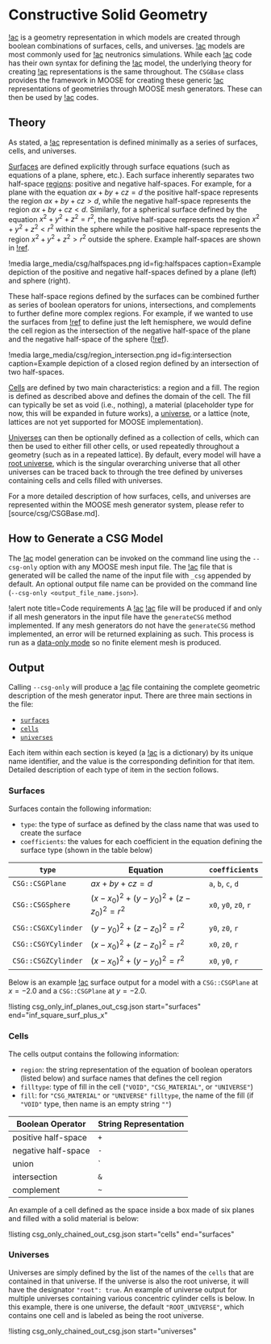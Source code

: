 # Constructive Solid Geometry

[!ac](CSG) is a geometry representation in which models are created through boolean combinations of surfaces, cells, and universes.
[!ac](CSG) models are most commonly used for [!ac](MC) neutronics simulations.
While each [!ac](MC) code has their own syntax for defining the [!ac](CSG) model, the underlying theory for creating [!ac](CSG) representations is the same throughout.
The `CSGBase` class provides the framework in MOOSE for creating these generic [!ac](CSG) representations of geometries through MOOSE mesh generators. These can then be used by [!ac](MC) codes.

## Theory

As stated, a [!ac](CSG) representation is defined minimally as a series of surfaces, cells, and universes.

[Surfaces](source/csg/CSGBase.md#surfaces) are defined explicitly through surface equations (such as equations of a plane, sphere, etc.).
Each surface inherently separates two half-space [regions](source/csg/CSGBase.md#regions): positive and negative half-spaces.
For example, for a plane with the equation $ax + by + cz = d$ the positive half-space represents the region $ax + by + cz > d$, while the negative half-space represents the region $ax + by + cz < d$. Similarly, for a spherical surface defined by the equation $x^2 + y^2 + z^2 = r^2$, the negative half-space represents the region $x^2 + y^2 + z^2 < r^2$ within the sphere while the positive half-space represents the region $x^2 + y^2 + z^2 > r^2$ outside the sphere.
Example half-spaces are shown in [!ref](fig:halfspaces).

!media large_media/csg/halfspaces.png
       id=fig:halfspaces
       caption=Example depiction of the positive and negative half-spaces defined by a plane (left) and sphere (right).

These half-space regions defined by the surfaces can be combined further as series of boolean operators for unions, intersections, and complements to further define more complex regions.
For example, if we wanted to use the surfaces from [!ref](fig:halfspaces) to define just the left hemisphere, we would define the cell region as the intersection of the negative half-space of the plane and the negative half-space of the sphere ([!ref](fig:intersection)).

!media large_media/csg/region_intersection.png
       id=fig:intersection
       caption=Example depiction of a closed region defined by an intersection of two half-spaces.

[Cells](source/csg/CSGBase.md#cells) are defined by two main characteristics: a region and a fill.
The region is defined as described above and defines the domain of the cell.
The fill can typically be set as void (i.e., nothing), a material (placeholder type for now, this will be expanded in future works), a [universe](source/csg/CSGBase.md#universes), or a lattice (note, lattices are not yet supported for MOOSE implementation).

[Universes](source/csg/CSGBase.md#universes) can then be optionally defined as a collection of cells, which can then be used to either fill other cells, or used repeatedly throughout a geometry (such as in a repeated lattice).
By default, every model will have a [root universe](source/csg/CSGBase.md#root-universe), which is the singular overarching universe that all other universes can be traced back to through the tree defined by universes containing cells and cells filled with universes.

For a more detailed description of how surfaces, cells, and universes are represented within the MOOSE mesh generator system, please refer to [source/csg/CSGBase.md].

## How to Generate a CSG Model

The [!ac](CSG) model generation can be invoked on the command line using the `--csg-only` option with any MOOSE mesh input file.
The [!ac](JSON) file that is generated will be called the name of the input file with `_csg` appended by default.
An optional output file name can be provided on the command line (`--csg-only <output_file_name.json>`).

!alert note title=Code requirements
A [!ac](CSG) [!ac](JSON) file will be produced if and only if all mesh generators in the input file have the `generateCSG` method implemented.
If any mesh generators do not have the `generateCSG` method implemented, an error will be returned explaining as such.
This process is run as a [data-only mode](source/meshgenerators/MeshGenerator.md#using-data-driven-generation) so no finite element mesh is produced.

## Output

Calling `--csg-only` will produce a [!ac](JSON) file containing the complete geometric description of the mesh generator input.
There are three main sections in the file:

- [`surfaces`](#surfaces)
- [`cells`](#cells)
- [`universes`](#universes)

Each item within each section is keyed (a [!ac](JSON) is a dictionary) by its unique name identifier, and the value is the corresponding definition for that item.
Detailed description of each type of item in the section follows.

### Surfaces

Surfaces contain the following information:

- `type`: the type of surface as defined by the class name that was used to create the surface
- `coefficients`: the values for each coefficient in the equation defining the surface type (shown in the table below)

| `type`      | Equation                                        | `coefficients`          |
|-------------|-------------------------------------------------|-----------------------|
| `CSG::CSGPlane`     | $ax + by + cz = d$                              | `a`, `b`, `c`, `d`    |
| `CSG::CSGSphere`    | $(x - x_0)^2 + (y - y_0)^2 + (z - z_0)^2 = r^2$ | `x0`, `y0`, `z0`, `r` |
| `CSG::CSGXCylinder` | $(y - y_0)^2 + (z - z_0)^2 = r^2$               | `y0`, `z0`, `r`       |
| `CSG::CSGYCylinder` | $(x - x_0)^2 + (z - z_0)^2 = r^2$               | `x0`, `z0`, `r`       |
| `CSG::CSGZCylinder` | $(x - x_0)^2 + (y - y_0)^2 = r^2$               | `x0`, `y0`, `r`       |

Below is an example [!ac](JSON) surface output for a model with a `CSG::CSGPlane` at $x=-2.0$ and a `CSG::CSGPlane` at $y=-2.0$.

!listing csg_only_inf_planes_out_csg.json start="surfaces" end="inf_square_surf_plus_x"

### Cells

The cells output contains the following information:

- `region`: the string representation of the equation of boolean operators (listed below) and surface names that defines the cell region
- `filltype`: type of fill in the cell (`"VOID"`, `"CSG_MATERIAL"`, or `"UNIVERSE"`)
- `fill`: for `"CSG_MATERIAL"` or `"UNIVERSE"` `filltype`, the name of the fill (if `"VOID"` type, then name is an empty string `""`)

| Boolean Operator   | String Representation |
|--------------------|-----------------------|
| positive half-space | `+`                   |
| negative half-space | `-`                   |
| union              | `|`                   |
| intersection       | `&`                   |
| complement         | `~`                   |

An example of a cell defined as the space inside a box made of six planes and filled with a solid material is below:

!listing csg_only_chained_out_csg.json start="cells" end="surfaces"

### Universes

Universes are simply defined by the list of the names of the `cells` that are contained in that universe.
If the universe is also the root universe, it will have the designator `"root": true`.
An example of universe output for multiple universes containing various concentric cylinder cells is below.
In this example, there is one universe, the default `"ROOT_UNIVERSE"`, which contains one cell and is labeled as being the root universe.

!listing csg_only_chained_out_csg.json start="universes"
